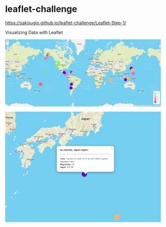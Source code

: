 # leaflet-challenge
https://sakisugio.github.io/leaflet-challenge/Leaflet-Step-1/

Visualizing Data with Leaflet

![alt text](https://github.com/SakiSugio/leaflet-challenge/blob/main/image/map1.png)


![alt text](https://github.com/SakiSugio/leaflet-challenge/blob/main/image/map2.png)
